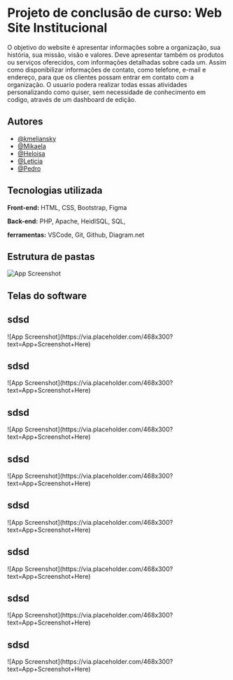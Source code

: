 
# Projeto de conclusão de curso: Web Site Institucional

O objetivo do website é apresentar informações sobre a organização, sua história,
sua missão, visão e valores. Deve apresentar também os produtos ou serviços
oferecidos, com informações detalhadas sobre cada um. Assim como disponibilizar
informações de contato, como telefone, e-mail e endereço, para que os clientes
possam entrar em contato com a organização. O usuario podera realizar todas essas atividades personalizando como quiser, sem necessidade de conhecimento em codigo, através de um dashboard de edição.




## Autores

- [@kmeliansky](https://www.github.com/octokatherine)
- [@Mikaela](https://www.github.com/octokatherine)
- [@Heloisa](https://www.github.com/octokatherine)
- [@Leticia](https://www.github.com/octokatherine)
- [@Pedro](https://www.github.com/octokatherine)









## Tecnologias utilizada

**Front-end:**
HTML, CSS, Bootstrap, Figma 

**Back-end:**
PHP, Apache, HeidISQL, SQL,

**ferramentas:**
VSCode, Git, Github, Diagram.net


## Estrutura de pastas

![App Screenshot](https://via.placeholder.com/468x300?text=App+Screenshot+Here)

## Telas do software

<h2> sdsd</h2>
![App Screenshot](https://via.placeholder.com/468x300?text=App+Screenshot+Here)

<h2> sdsd</h2>
![App Screenshot](https://via.placeholder.com/468x300?text=App+Screenshot+Here)

<h2> sdsd</h2>
![App Screenshot](https://via.placeholder.com/468x300?text=App+Screenshot+Here)

<h2> sdsd</h2>
![App Screenshot](https://via.placeholder.com/468x300?text=App+Screenshot+Here)

<h2> sdsd</h2>
![App Screenshot](https://via.placeholder.com/468x300?text=App+Screenshot+Here)

<h2> sdsd</h2>
![App Screenshot](https://via.placeholder.com/468x300?text=App+Screenshot+Here)

<h2> sdsd</h2>
![App Screenshot](https://via.placeholder.com/468x300?text=App+Screenshot+Here)

<h2> sdsd</h2> 
![App Screenshot](https://via.placeholder.com/468x300?text=App+Screenshot+Here)



